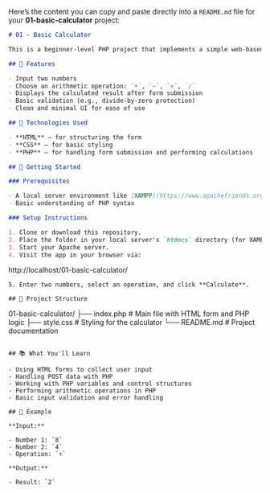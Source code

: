 Here’s the content you can copy and paste directly into a `README.md` file for your **01-basic-calculator** project:

```markdown
# 01 - Basic Calculator

This is a beginner-level PHP project that implements a simple web-based calculator. It allows users to perform basic arithmetic operations — **addition, subtraction, multiplication, and division** — using a simple HTML form and server-side PHP logic.

## 📌 Features

- Input two numbers
- Choose an arithmetic operation: `+`, `−`, `×`, `/`
- Displays the calculated result after form submission
- Basic validation (e.g., divide-by-zero protection)
- Clean and minimal UI for ease of use

## 🧰 Technologies Used

- **HTML** – for structuring the form
- **CSS** – for basic styling 
- **PHP** – for handling form submission and performing calculations

## 🚀 Getting Started

### Prerequisites

- A local server environment like [XAMPP](https://www.apachefriends.org/), [MAMP](https://www.mamp.info/), or [Laragon](https://laragon.org/)
- Basic understanding of PHP syntax

### Setup Instructions

1. Clone or download this repository.
2. Place the folder in your local server's `htdocs` directory (for XAMPP) or the equivalent.
3. Start your Apache server.
4. Visit the app in your browser via:  
   ```
   http://localhost/01-basic-calculator/
   ```
5. Enter two numbers, select an operation, and click **Calculate**.

## 📂 Project Structure

```
01-basic-calculator/
├── index.php        # Main file with HTML form and PHP logic
├── style.css        # Styling for the calculator
└── README.md        # Project documentation
```

## 📚 What You'll Learn

- Using HTML forms to collect user input
- Handling POST data with PHP
- Working with PHP variables and control structures
- Performing arithmetic operations in PHP
- Basic input validation and error handling

## 📝 Example

**Input:**

- Number 1: `8`
- Number 2: `4`
- Operation: `÷`

**Output:**

- Result: `2`
